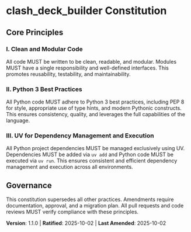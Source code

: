 <!--
Version change: 1.0.0 -> 1.1.0
List of modified principles:
- III. UV for Dependency Management and Execution (New)
Added sections: None
Removed sections: None
Templates requiring updates:
- .specify/templates/plan-template.md: ⚠ pending (Constitution Check section needs to be updated to reflect new principles)
- .specify/templates/spec-template.md: ✅ updated
- .specify/templates/tasks-template.md: ✅ updated
- .gemini/commands/analyze.toml: ✅ updated
- .gemini/commands/clarify.toml: ✅ updated
- .gemini/commands/implement.toml: ✅ updated
- .gemini/commands/plan.toml: ✅ updated
- .gemini/commands/specify.toml: ✅ updated
- .gemini/commands/tasks.toml: ✅ updated
Follow-up TODOs: None
-->
# clash_deck_builder Constitution

## Core Principles

### I. Clean and Modular Code
All code MUST be written to be clean, readable, and modular. Modules MUST have a single responsibility and well-defined interfaces. This promotes reusability, testability, and maintainability.

### II. Python 3 Best Practices
All Python code MUST adhere to Python 3 best practices, including PEP 8 for style, appropriate use of type hints, and modern Pythonic constructs. This ensures consistency, quality, and leverages the full capabilities of the language.

### III. UV for Dependency Management and Execution
All Python project dependencies MUST be managed exclusively using UV. Dependencies MUST be added via `uv add` and Python code MUST be executed via `uv run`. This ensures consistent and efficient dependency management and execution across all environments.

## Governance
This constitution supersedes all other practices. Amendments require documentation, approval, and a migration plan. All pull requests and code reviews MUST verify compliance with these principles.

**Version**: 1.1.0 | **Ratified**: 2025-10-02 | **Last Amended**: 2025-10-02

